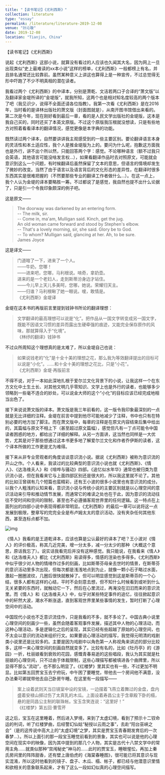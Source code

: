 ```yaml
---
title: "【读书笔记】《尤利西斯》"
collection: literature
type: "essay"
permalink: /literature/literature-2019-12-08
venue: "孙沁璇"
date: 2019-12-08
location: "Tianjin, China"
---
```


【读书笔记】《尤利西斯》

说起《尤利西斯》这部小说，就算没有看过的人应该也久闻其大名，因为网上一旦出现类似“史上最难读的xx本小说”这样的榜单，《尤利西斯》一般都榜上有名，并且排名通常还比较靠前。虽然某种意义上讲这也算得上是一种宣传，不过总觉得无形中吓跑了不少不明真相的潜在读者。

我看过两个《尤利西斯》的中译本，分别是萧乾、文洁若两口子合译的“萧文版”以及翻译家金堤所译的“金堤版”，就我所知，这两个也是相对知名度较高的两个版本了吧（我见识少，说得不全面还请各位指教）。我第一次看《尤利西斯》是在2016年，当时看的是译林出版社的萧文版（封面图就是），从南开图书馆借出来看的。第二次是今年，现在刚好看到最后一章，看的是人民文学出版社的金堤版，这本是我自己买的，同时还买了本英文原版。不过这个原版我压根就没想读，只是有些地方对照着看看译本的翻译情况，感觉更像是本字典的功能。

既然读过两个译本，自然要讲讲我主观感受到的一些主要区别。要论翻译语言本身的灵活性和本土适应性，我个人是推金堤版为上的。要问为什么呢，抱歉这方面我也是外行，讲不出个所以然，只能回答两个字：感觉。不论哪种语言（额不过我只会英语，其他语言可能没啥发言权…），如果看翻译作品时去对照原文，可能就会意识到这么一个问题，有时候翻译后虽然保留了文本的意思，但语言的情境却发生了微妙的改变。当然了由于语言以及语言背后的文化形态的差异性，在翻译时很多东西其实是很难把握的（不然要那些专业的翻译工作者做什么…）。在这一点上，我个人认为金堤的译本要略胜一筹。不过都说了是感觉，我自然也提不出什么论据了，只是引一个令我印象颇深的例子吧。

这是原文——

>The doorway was darkened by an entering form. <br>
-- The milk, sir. <br>
-- Come in, ma'am, Mulligan said. Kinch, get the jug. <br>
An old woman came forward and stood by Stephen's elbow. <br>
-- That's a lovely morning, sir, she said. Glory be to God. <br>
-- To whom? Mulligan said, glancing at her. Ah, to be sure. <br>
<Ulysses> James Joyce

这是译文——

>门道暗了一下，进来了一个人。<br>
——牛奶，您哪！<br>
——进来吧，您哪，马利根说。啃奇，拿奶壶。<br>
进来的是一个老妇人，走到斯蒂汾身边才站住。<br>
——今儿早上天儿多美呵，您哪，她说。荣耀归天主。<br>
——归谁？马利根瞅了她一眼说。嗳，敢情是。<br>
《尤利西斯》金堤译

金堤在这本书的再版前言里提到钱钟书所论的翻译理想：

>文学翻译的最高理想可以说是“化”。把作品从一国文字转变成另一国文字，既能不因语文习惯的差异而露出生硬牵强的痕迹，又能完全保存原作的风味，那就算得入于“化境”。<br>
《林纾的翻译》钱钟书

不过众所周知这个理想真的是太难了，所以金堤自己也说：

>如果说钱老的“化”是十全十美的理想之花，那么我为等效翻译提出的目标可以说是“小化”。……和十全十美的理想之花比，只是“小花”。<br>
《尤利西斯》金堤·再版前言

不得不说，对于一本如此深地扎根于爱尔兰文化背景下的小说，让我这样一个在东方文化中土生土长、对其他文明几乎零知识、文学上也是外行的读者，也能够多少领略到一些毫不违合的妙处，可以说金大师的这个“小化”的目标应该已经完成地相当出色了。

接下来说说萧文版的译本。萧文版是我三年前看的，这一版令我印象最深刻的一点就是无比详细的注释。金堤在前言中提到他尽可能地减少了注释，书中也只有在特别必要的地方加了脚注。而在萧文版中，每章的注释是在原文内容结束后集中给出的，其篇幅与原文不相上下（甚至超过原文篇幅），感觉但凡有一丁点可能令中国读者困惑的地方，都给出了详细的解释。从另一方面讲，这当然也同样是一大优势，尤其是对于那些想通过这本书更多地了解爱尔兰文化和作者乔伊斯的读者，这个译本所做的工作更是尤为难得。

接下来从非专业旁观者的角度谈谈意识流小说。据说《尤利西斯》被称为意识流的开山之作。个人看来，我读过的比较典型的意识流小说也就《尤利西斯》、《情人》、《达洛维夫人》和《喧哗与骚动》四部。《追忆似水年华》通常也被归类为意识流小说，但在我看来它与上面四部区别还是很大的，所以我这里就不论了。其他的比如汪曾祺有几个短篇也蛮精彩，还有王小波的很多小说里也有意识流的成分。以我个人粗浅的认知来看，意识流小说与传统小说的主要区别就是以心理空间的意识活动来引导和推动情节发展，而通常它的难读之处也在于此，因为意识的流动往往不受时间和空间的限制，甚至也不必遵循客观世界里的任何逻辑。这一特点在上面列出的四部小说中表现得都非常明显。《尤利西斯》的最后一章可以说将这一点发展到极限，整章写的完完全全是布卢姆太太的意识活动，没有夹杂任何其他东西，甚至连标点都不加。

![img](https://sunqinxuan.github.io/images/literature-2019-12-08-img1.webp)

《情人》我看的是王道乾译本，应该也算是公认最好的译本了吧？王小波对《情人》的评价极高，称其几近完美，增一分太多，减一分太少的那种（大概这个意思，原话我忘了）。说实话我看完后并没有这种感觉。我只能说，在我看来《情人》和《达洛维夫人》都比《尤利西斯》易读得多，情感的渲染也多得多。《尤利西斯》中似乎很少对人物的情绪作过多的刻画，比如斯蒂芬母亲去世时的情景，在斯蒂芬的意识活动里多次出现，但每次都是浅浅地点到为止，就像一颗小石子略过水面，激起一圈圈波纹，几圈后很快就散掉了。但可以明显感觉到这是斯蒂芬的一个心结，很多人都有这样的心结，平时不会刻意去想，但不知什么时候看到或听到什么无关紧要的东西时，就触动它一下，然后在心里流过，再淹没在汩汩而来的意识流里。而《情人》和《达洛维夫人》中，似乎对某些特定事件的追忆，往往掀起意识中的轩然大波，潮水不断涨退，直到客观世界里某些事情的发生，暂时打断了心理空间中的活动。

中国现代小说也不乏意识流佳作，只是我看的不多，就不多论了。中国古典小说里心理空间的刻画少一些，虽然会随着客观事件发展，描述其中人物的心理活动，而这种心理活动，多是逻辑化之后的呈现，其实已经有些超越了原始的心理空间，也不太会以意识的流动来组织行文。如果要说心理活动的描写，我觉得元明清的戏剧类小说里还是比较多的。主要是因为戏剧中以角色第一人称视角来讲述的部分比较多，这样一来心理空间的刻画自然就变多了。比较有名的，比如《牡丹亭》的《游园》一折，杜丽娘看到衰败的花园，感慨青春易逝的这些唱段，我认为其实就是杜丽娘的心理空间，只不过由于体裁限制，这些心理描写都被填进各个曲牌里，所以显得不那么“流动”，也不那么明显了。《红楼梦》里其实也有一些，不过更加不明显。比如第五回贾宝玉去宁府玩，中午困了要睡觉，带他去一个房间他不满意，没办法秦可卿就带他去自己卧房午睡。在这里有一段描写——

>案上设着武则天当日镜室中设的宝镜，一边摆着飞燕立着舞过的金盘，盘内盛着安禄山掷过伤了太真乳的木瓜。上面设着寿昌公主于含章殿下卧的榻，悬的是同昌公主制的联珠帐。宝玉含笑连说：“这里好！”<br>
《红楼梦》第五回·曹雪芹

这之后，宝玉在这里睡着，然后进入梦境，来到了太虚幻境，看到了预示十二钗命运的判词，听了红楼梦曲，后经警幻仙姑“秘授以云雨之事”，去赴“阳台巫峡之会”（是的这传说中高大上的“太虚幻境”之梦，其实是贾宝玉青春期发育后的一次春梦…）。所以上面引的那一段宝玉睡觉前看到的景象，其实也可以说是他的心理空间在现实中的映像，因为其中提到的那几个人物，其实是古代十八禁文学中的常用主角……就类似那种“宫闱秘史”神马的……此时的贾宝玉，睡眼惺忪，再加上秦氏房间里的阵阵甜香，还有壁上唐伯虎的《海棠春睡图》，很可能已将其意识与现实混淆，所以这时他看到的镜子、盘子、木瓜、榻、帐子，都已经与他潜意识里情和欲相关的意象联系起来，才有了这么一段如幻似真的心理空间描写。

